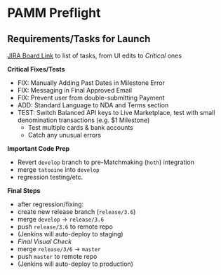 # PAMM Preflight
## Requirements/Tasks for Launch

[JIRA Board Link](https://theidealists.atlassian.net/secure/RapidBoard.jspa?rapidView=1&selectedIssue=NEW-2835&sprint=69) to list of tasks, from UI edits to _Critical_ ones


**Critical Fixes/Tests**

* FIX: Manually Adding Past Dates in Milestone Error
* FIX: Messaging in Final Approved Email
* FIX: Prevent user from double-submitting Payment
* ADD: Standard Language to NDA and Terms section
* TEST: Switch Balanced API keys to Live Marketplace, test with small denomination transactions (e.g. $1 Milestone)
    * Test multiple cards & bank accounts
    * Catch any unusual errors

**Important Code Prep**

* Revert `develop` branch to pre-Matchmaking (`hoth`) integration
* merge `tatooine` into `develop`
* regression testing/etc.

**Final Steps**

* after regression/fixing:
* create new release branch (`release/3.6`)
* merge `develop` -> `release/3.6`
* push `release/3.6` to remote repo
* (Jenkins will auto-deploy to staging)
* _Final Visual Check_
* merge `release/3/6` -> `master`
* push `master` to remote repo
* (Jenkins will auto-deploy to production)




